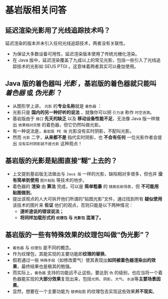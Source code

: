 # 基岩版相关问答

<primary-label ref="basic"/>

<secondary-label ref="old"/>

<secondary-label ref="bedoc"/>

## 延迟渲染光影用了光线追踪技术吗？
延迟渲染的版本并未引入任何光线追踪技术，两者没有关联性。

- 为保证大多数设备可用性，延迟渲染版本使用了传统光栅化渲染。
- 在 Java 版中，延迟渲染覆盖了九成以上的常见光影，包括一些引入了光线追踪技术的光影如 SEUS PTGI 。这意味着两者其实可以叠加使用。

## Java 版的着色器叫 _光影_ ，基岩版的着色器就只能叫 _着色器_ 或 _伪光影_ ？

- 从图形学上讲， `光影` 的**专业名称**就是 `着色器` ：
- 光影只是 **国内的另一种好听的说法** ，就像你可以把 `引力波` 称作 `时空涟漪`。
- 基岩版由于 `接口` **先天的缺乏** 以及 **移动设备性能不足**，无法像 Java 版一样做出 `效果相对完整` 的着色器，但它仍然叫做光影。
- 有一种说法是，`基岩版 PE 端` 光影没有实时阴影，不配叫光影。
- 然而 `光影` 二字，**从来都不是** 指代实时阴影，也 **不会有任何** 一位光影作者会提出 `没有实时阴影就不是光影` 这种观点！

## 基岩版的光影是贴图直接“糊”上去的？

- 上文提到基岩版无法做出与 `Java 版` 一样的光影，缺陷相对多很多，但也并 **没有简单到使用** `图片粘贴` 等技术的地步。
- 着色器的 **渲染** 由 **算法** 完成，可以是 **简单粗暴** 的 `镜面反射场景`，但 **不可能用贴图做到**。
- 提出该观点的人大可拆开他们所谓的“贴图光影”文件，通过找到所有 **疑似使用** 该技术的图片来 **佐证** 他们的观点，否则只能是以下两种情况：
  - **道听途说的错误说法；**
  - **将同样加载形式的 `纹理包` 与 `光影包` 混淆了。**

## 基岩版的一些有特殊效果的纹理包叫做“伪光影”？

- `着色器` 与 `纹理包` 是不同的概念。
- 作为纹理包，其能实现的主要功能即**纹理的替换**。
- 假若通过一些 `特殊手段`（如修改雾气）使其表现出**如同被着色器渲染出的效果**，最终结果也是极其的勉强。
- 而实际上，`着色器` 支持的功能远不止这些。要达到 `伪` 的级别，也应当将一个着色器能实现的**大部分效果**复现出来，包括`光照`、`阴影`、`大气`、`水波`等**主要场景因素**。
- 显然，想要在一个主要功能为 `替换贴图` 的纹理包去实现这些效果**并不现实**。
